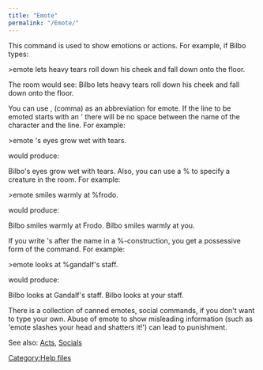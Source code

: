 ```yaml
---
title: "Emote"
permalink: "/Emote/"
---
```


This command is used to show emotions or actions. For example, if Bilbo
types:

\>emote lets heavy tears roll down his cheek and fall down onto the
floor.

The room would see: Bilbo lets heavy tears roll down his cheek and fall
down onto the floor.

You can use , (comma) as an abbreviation for emote. If the line to be
emoted starts with an ' there will be no space between the name of the
character and the line. For example:

\>emote 's eyes grow wet with tears.

would produce:

Bilbo's eyes grow wet with tears. Also, you can use a % to specify a
creature in the room. For example:

\>emote smiles warmly at %frodo.

would produce:

<to the room> Bilbo smiles warmly at Frodo. <to Frodo> Bilbo smiles
warmly at you.

If you write 's after the name in a %-construction, you get a possessive
form of the command. For example:

\>emote looks at %gandalf's staff.

would produce:

<to the room> Bilbo looks at Gandalf's staff. <to Gandalf> Bilbo looks
at your staff.

There is a collection of canned emotes, social commands, if you don't
want to type your own. Abuse of emote to show misleading information
(such as 'emote slashes your head and shatters it!') can lead to
punishment.

See also: [Acts](Acts "wikilink"), [Socials](Socials "wikilink")

[Category:Help files](Category:Help_files "wikilink")